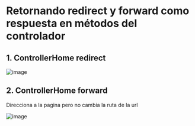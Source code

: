 # Retornando redirect y forward como respuesta en métodos del controlador 

## 1. ControllerHome redirect

![image](https://user-images.githubusercontent.com/31961588/219504329-3763e108-843b-4c4a-ae7d-e1ef155b9113.png)



## 2. ControllerHome forward

Direcciona a la pagina pero no cambia la ruta de la url

![image](https://user-images.githubusercontent.com/31961588/219504090-91a19e3e-a245-4380-8f9f-1bfecf13baf3.png)
